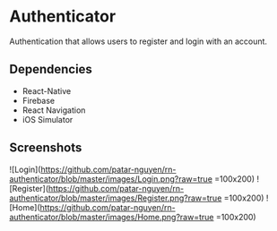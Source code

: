 # Authenticator

Authentication that allows users to register and login with an account.

## Dependencies
- React-Native
- Firebase
- React Navigation
- iOS Simulator

## Screenshots
![Login](https://github.com/patar-nguyen/rn-authenticator/blob/master/images/Login.png?raw=true =100x200)
![Register](https://github.com/patar-nguyen/rn-authenticator/blob/master/images/Register.png?raw=true =100x200)
![Home](https://github.com/patar-nguyen/rn-authenticator/blob/master/images/Home.png?raw=true =100x200)